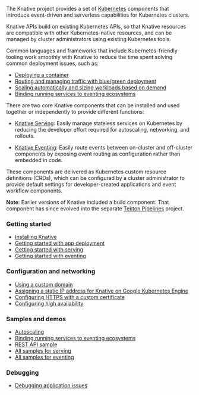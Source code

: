 The Knative project provides a set of [Kubernetes](https://kubernetes.io) components that introduce event-driven and serverless capabilities for Kubernetes clusters.

Knative APIs build on existing Kubernetes APIs, so that Knative resources are compatible with other Kubernetes-native resources, and can be managed by cluster administrators using existing Kubernetes tools.

Common languages and frameworks that include Kubernetes-friendly tooling work smoothly with Knative to reduce the time spent solving common deployment issues, such as:

- [Deploying a container](./serving/getting-started-knative-app/)
- [Routing and managing traffic with blue/green deployment](./serving/samples/blue-green-deployment/)
- [Scaling automatically and sizing workloads based on demand](./serving/autoscaling/)
- [Binding running services to eventing ecosystems](./eventing/getting-started/)

There are two core Knative components that can be installed and used together or independently to provide different functions:

* [Knative Serving](./serving/): Easily manage stateless services on Kubernetes by reducing the developer effort required for autoscaling, networking, and rollouts.

* [Knative Eventing](./eventing/): Easily route events between on-cluster and off-cluster components by exposing event routing as configuration rather than embedded in code.

These components are delivered as Kubernetes custom resource definitions (CRDs), which can be configured by a cluster administrator to provide default settings for developer-created applications and event workflow components.

**Note**: Earlier versions of Knative included a build component.  That component has since evolved into the separate [Tekton Pipelines](https://tekton.dev/) project.

### Getting started

- [Installing Knative](./install/)
- [Getting started with app deployment](./serving/getting-started-knative-app/)
- [Getting started with serving](./serving/)
- [Getting started with eventing](./eventing/)

### Configuration and networking

- [Using a custom domain](./serving/using-a-custom-domain/)
- [Assigning a static IP address for Knative on Google Kubernetes Engine](./serving/gke-assigning-static-ip-address/)
- [Configuring HTTPS with a custom certificate](./serving/using-a-tls-cert/)
- [Configuring high availability](./serving/config-ha/)

### Samples and demos

- [Autoscaling](./serving/autoscaling/autoscale-go/)
- [Binding running services to eventing ecosystems](./eventing/samples/kubernetes-event-source/)
- [REST API sample](./serving/samples/rest-api-go/)
- [All samples for serving](./serving/samples/)
- [All samples for eventing](./eventing/samples/)

### Debugging

- [Debugging application issues](./serving/debugging-application-issues/)
